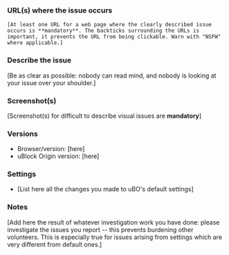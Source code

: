<!-- Replace the bracketed [...] placeholders with your own information. -->

### URL(s) where the issue occurs

`[At least one URL for a web page where the clearly described issue occurs is **mandatory**. The backticks surrounding the URLs is important, it prevents the URL from being clickable. Warn with "NSFW" where applicable.]`

### Describe the issue

[Be as clear as possible: nobody can read mind, and nobody is looking at your issue over your shoulder.]

### Screenshot(s)

[Screenshot(s) for difficult to describe visual issues are **mandatory**]

### Versions

- Browser/version: [here]
- uBlock Origin version: [here]

### Settings

- [List here all the changes you made to uBO's default settings]

### Notes

[Add here the result of whatever investigation work you have done: please investigate the issues you report -- this prevents burdening other volunteers. This is especially true for issues arising from settings which are very different from default ones.]
